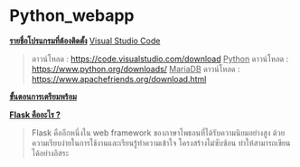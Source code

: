 # Python_webapp

<ins>**รายชื่อโปรแกรมที่ต้องติดตั้ง**</ins>
  <ins>Visual Studio Code</ins>
> ดาวน์โหลด : https://code.visualstudio.com/download
  <ins>Python</ins>
> ดาวน์โหลด : https://www.python.org/downloads/
  <ins>MariaDB</ins>
> ดาวน์โหลด : https://www.apachefriends.org/download.html


  <ins>**ขั้นตอนการเตรียมพร้อม**</ins>

  <ins>**Flask คืออะไร ?**</ins>
>Flask คืออีกหนึ่งใน web framework ของภาษาไพธอนที่ได้รับความนิยมอย่างสูง ด้วยความเรียบง่ายในการใช้งานและเรียนรู้ทำความเข้าใจ โครงสร้างไม่ซับซ้อน ทำให้สามารถเขียนได้อย่างอิสระ
